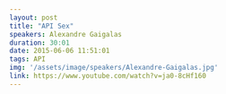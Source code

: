 ```yaml
---
layout: post
title: "API Sex"
speakers: Alexandre Gaigalas
duration: 30:01
date: 2015-06-06 11:51:01
tags: API
img: '/assets/image/speakers/Alexandre-Gaigalas.jpg'
link: https://www.youtube.com/watch?v=ja0-8cHf160	
---
```

